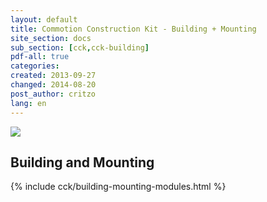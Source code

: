 ```yaml
---
layout: default
title: Commotion Construction Kit - Building + Mounting
site_section: docs
sub_section: [cck,cck-building]
pdf-all: true
categories: 
created: 2013-09-27
changed: 2014-08-20
post_author: critzo
lang: en
---
```


<p><img src="/files/prep_install_finish_support008.png"><p>
<section>
<h2>Building and Mounting</h2>
{% include cck/building-mounting-modules.html %}
</section>

 
